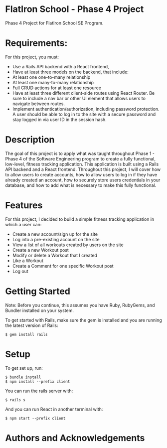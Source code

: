 # FlatIron School - Phase 4 Project
Phase 4 Project for FlatIron School SE Program.

# Requirements:
For this project, you must: 
- Use a Rails API backend with a React frontend, 
- Have at least three models on the backend, that include: 
- At least one one-to-many relationship
- At least one many-to-many relationship
- Full CRUD actions for at least one resource 
- Have at least three different client-side routes using React Router. Be sure to include a nav bar or other UI element that allows users to navigate between routes.
- Implement authentication/authorization, including password protection. A user should be able to log in to the site with a secure password and stay logged in via user ID in the session hash.

# Description
The goal of this project is to apply what was taught throughout Phase 1 - Phase 4 of the Software Engineering program to create a fully functional, low-level, fitness tracking application. This application is built using a Rails API backend and a React frontend. Throughout this project, I will cover how to allow users to create accounts, how to allow users to log in if they have already created an account, how to securely store users credentials in your database, and how to add what is necessary to make this fully functional. 

# Features 

For this project, I decided to build a simple fitness tracking application in which a user can: 
- Create a new account/sign up for the site
- Log into a pre-existing account on the site
- View a list of all workouts created by users on the site
- Create a new Workout post
- Modify or delete a Workout that I created
- Like a Workout
- Create a Comment for one specific Workout post
- Log out


# Getting Started 
Note: Before you continue, this assumes you have Ruby, RubyGems, and Bundler installed on your system. 

To get started with Rails, make sure the gem is installed and you are running the latest version of Rails: 
```console
$ gem install rails 
```

# Setup

To get set up, run: 
```console
$ bundle install
$ npm install --prefix client
```

You can run the rails server with: 
```console
$ rails s
```

And you can run React in another terminal with: 
```console
$ npm start --prefix client
```

# Authors and Acknowledgements














